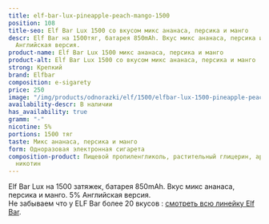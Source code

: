 ```yaml
---
title: elf-bar-lux-pineapple-peach-mango-1500
position: 108
title-seo: Elf Bar Lux 1500 со вкусом микс ананаса, персика и манго
descr: Elf Bar на 1500тяг, батарея 850mAh. Вкус микс ананаса, персика и манго. 5%
  Английская версия.
product-name: Elf Bar Lux 1500 микс ананаса, персика и манго
product-alt: Elf Bar Lux 1500 со вкусом микс ананаса, персика и манго
strong: Крепкий
brand: Elfbar
composition: e-sigarety
price: 250
image: "/img/products/odnorazki/elf/1500/elfbar-lux-1500-pineapple-peach-mango.jpg"
availability-descr: В наличии
has_availability: true
gramm: "-"
nicotine: 5%
portions: 1500 тяг
taste: Микс ананаса, персика и манго
form: Одноразовая электронная сигарета
composition-product: Пищевой пропиленгликоль, растительный глицерин, ароматизатор,
  никотин
---
```


Elf Bar Lux на 1500 затяжек, батарея 850mAh. Вкус микс ананаса, персика и манго. 5% Английская версия.<br>
Не забываем что у ELF Bar более 20 вкусов : [смотреть всю линейку Elf Bar](/elfbar).